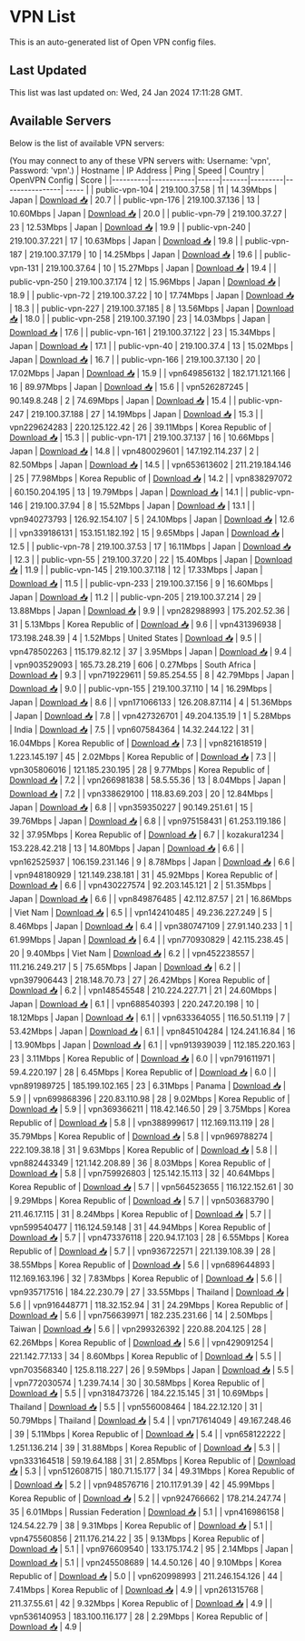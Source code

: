 # VPN List

This is an auto-generated list of Open VPN config files.

## Last Updated

This list was last updated on: Wed, 24 Jan 2024 17:11:28 GMT.

## Available Servers

Below is the list of available VPN servers:

(You may connect to any of these VPN servers with: Username: 'vpn', Password: 'vpn'.)
| Hostname | IP Address | Ping | Speed | Country | OpenVPN Config | Score |
|----------|------------|------|-------|---------|----------------| ----- |
| public-vpn-104 | 219.100.37.58 | 11 | 14.39Mbps | Japan | [Download 📥](./configs/server_0_JP.ovpn) | 20.7 |
| public-vpn-176 | 219.100.37.136 | 13 | 10.60Mbps | Japan | [Download 📥](./configs/server_1_JP.ovpn) | 20.0 |
| public-vpn-79 | 219.100.37.27 | 23 | 12.53Mbps | Japan | [Download 📥](./configs/server_2_JP.ovpn) | 19.9 |
| public-vpn-240 | 219.100.37.221 | 17 | 10.63Mbps | Japan | [Download 📥](./configs/server_3_JP.ovpn) | 19.8 |
| public-vpn-187 | 219.100.37.179 | 10 | 14.25Mbps | Japan | [Download 📥](./configs/server_4_JP.ovpn) | 19.6 |
| public-vpn-131 | 219.100.37.64 | 10 | 15.27Mbps | Japan | [Download 📥](./configs/server_5_JP.ovpn) | 19.4 |
| public-vpn-250 | 219.100.37.174 | 12 | 15.96Mbps | Japan | [Download 📥](./configs/server_6_JP.ovpn) | 18.9 |
| public-vpn-72 | 219.100.37.22 | 10 | 17.74Mbps | Japan | [Download 📥](./configs/server_7_JP.ovpn) | 18.3 |
| public-vpn-227 | 219.100.37.185 | 8 | 13.56Mbps | Japan | [Download 📥](./configs/server_8_JP.ovpn) | 18.0 |
| public-vpn-258 | 219.100.37.190 | 23 | 14.03Mbps | Japan | [Download 📥](./configs/server_9_JP.ovpn) | 17.6 |
| public-vpn-161 | 219.100.37.122 | 23 | 15.34Mbps | Japan | [Download 📥](./configs/server_10_JP.ovpn) | 17.1 |
| public-vpn-40 | 219.100.37.4 | 13 | 15.02Mbps | Japan | [Download 📥](./configs/server_11_JP.ovpn) | 16.7 |
| public-vpn-166 | 219.100.37.130 | 20 | 17.02Mbps | Japan | [Download 📥](./configs/server_12_JP.ovpn) | 15.9 |
| vpn649856132 | 182.171.121.166 | 16 | 89.97Mbps | Japan | [Download 📥](./configs/server_13_JP.ovpn) | 15.6 |
| vpn526287245 | 90.149.8.248 | 2 | 74.69Mbps | Japan | [Download 📥](./configs/server_14_JP.ovpn) | 15.4 |
| public-vpn-247 | 219.100.37.188 | 27 | 14.19Mbps | Japan | [Download 📥](./configs/server_15_JP.ovpn) | 15.3 |
| vpn229624283 | 220.125.122.42 | 26 | 39.11Mbps | Korea Republic of | [Download 📥](./configs/server_16_KR.ovpn) | 15.3 |
| public-vpn-171 | 219.100.37.137 | 16 | 10.66Mbps | Japan | [Download 📥](./configs/server_17_JP.ovpn) | 14.8 |
| vpn480029601 | 147.192.114.237 | 2 | 82.50Mbps | Japan | [Download 📥](./configs/server_18_JP.ovpn) | 14.5 |
| vpn653613602 | 211.219.184.146 | 25 | 77.98Mbps | Korea Republic of | [Download 📥](./configs/server_19_KR.ovpn) | 14.2 |
| vpn838297072 | 60.150.204.195 | 13 | 19.79Mbps | Japan | [Download 📥](./configs/server_20_JP.ovpn) | 14.1 |
| public-vpn-146 | 219.100.37.94 | 8 | 15.52Mbps | Japan | [Download 📥](./configs/server_21_JP.ovpn) | 13.1 |
| vpn940273793 | 126.92.154.107 | 5 | 24.10Mbps | Japan | [Download 📥](./configs/server_22_JP.ovpn) | 12.6 |
| vpn339186131 | 153.151.182.192 | 15 | 9.65Mbps | Japan | [Download 📥](./configs/server_23_JP.ovpn) | 12.5 |
| public-vpn-78 | 219.100.37.53 | 17 | 16.11Mbps | Japan | [Download 📥](./configs/server_24_JP.ovpn) | 12.3 |
| public-vpn-55 | 219.100.37.20 | 22 | 15.40Mbps | Japan | [Download 📥](./configs/server_25_JP.ovpn) | 11.9 |
| public-vpn-145 | 219.100.37.118 | 12 | 17.33Mbps | Japan | [Download 📥](./configs/server_26_JP.ovpn) | 11.5 |
| public-vpn-233 | 219.100.37.156 | 9 | 16.60Mbps | Japan | [Download 📥](./configs/server_27_JP.ovpn) | 11.2 |
| public-vpn-205 | 219.100.37.214 | 29 | 13.88Mbps | Japan | [Download 📥](./configs/server_28_JP.ovpn) | 9.9 |
| vpn282988993 | 175.202.52.36 | 31 | 5.13Mbps | Korea Republic of | [Download 📥](./configs/server_29_KR.ovpn) | 9.6 |
| vpn431396938 | 173.198.248.39 | 4 | 1.52Mbps | United States | [Download 📥](./configs/server_30_US.ovpn) | 9.5 |
| vpn478502263 | 115.179.82.12 | 37 | 3.95Mbps | Japan | [Download 📥](./configs/server_31_JP.ovpn) | 9.4 |
| vpn903529093 | 165.73.28.219 | 606 | 0.27Mbps | South Africa | [Download 📥](./configs/server_32_ZA.ovpn) | 9.3 |
| vpn719229611 | 59.85.254.55 | 8 | 42.79Mbps | Japan | [Download 📥](./configs/server_33_JP.ovpn) | 9.0 |
| public-vpn-155 | 219.100.37.110 | 14 | 16.29Mbps | Japan | [Download 📥](./configs/server_34_JP.ovpn) | 8.6 |
| vpn171066133 | 126.208.87.114 | 4 | 51.36Mbps | Japan | [Download 📥](./configs/server_35_JP.ovpn) | 7.8 |
| vpn427326701 | 49.204.135.19 | 1 | 5.28Mbps | India | [Download 📥](./configs/server_36_IN.ovpn) | 7.5 |
| vpn607584364 | 14.32.244.122 | 31 | 16.04Mbps | Korea Republic of | [Download 📥](./configs/server_37_KR.ovpn) | 7.3 |
| vpn821618519 | 1.223.145.197 | 45 | 2.02Mbps | Korea Republic of | [Download 📥](./configs/server_38_KR.ovpn) | 7.3 |
| vpn305806016 | 121.185.230.195 | 28 | 9.77Mbps | Korea Republic of | [Download 📥](./configs/server_39_KR.ovpn) | 7.2 |
| vpn266981838 | 58.5.55.36 | 13 | 8.04Mbps | Japan | [Download 📥](./configs/server_40_JP.ovpn) | 7.2 |
| vpn338629100 | 118.83.69.203 | 20 | 12.84Mbps | Japan | [Download 📥](./configs/server_41_JP.ovpn) | 6.8 |
| vpn359350227 | 90.149.251.61 | 15 | 39.76Mbps | Japan | [Download 📥](./configs/server_42_JP.ovpn) | 6.8 |
| vpn975158431 | 61.253.119.186 | 32 | 37.95Mbps | Korea Republic of | [Download 📥](./configs/server_43_KR.ovpn) | 6.7 |
| kozakura1234 | 153.228.42.218 | 13 | 14.80Mbps | Japan | [Download 📥](./configs/server_44_JP.ovpn) | 6.6 |
| vpn162525937 | 106.159.231.146 | 9 | 8.78Mbps | Japan | [Download 📥](./configs/server_45_JP.ovpn) | 6.6 |
| vpn948180929 | 121.149.238.181 | 31 | 45.92Mbps | Korea Republic of | [Download 📥](./configs/server_46_KR.ovpn) | 6.6 |
| vpn430227574 | 92.203.145.121 | 2 | 51.35Mbps | Japan | [Download 📥](./configs/server_47_JP.ovpn) | 6.6 |
| vpn849876485 | 42.112.87.57 | 21 | 16.86Mbps | Viet Nam | [Download 📥](./configs/server_48_VN.ovpn) | 6.5 |
| vpn142410485 | 49.236.227.249 | 5 | 8.46Mbps | Japan | [Download 📥](./configs/server_49_JP.ovpn) | 6.4 |
| vpn380747109 | 27.91.140.233 | 1 | 61.99Mbps | Japan | [Download 📥](./configs/server_50_JP.ovpn) | 6.4 |
| vpn770930829 | 42.115.238.45 | 20 | 9.40Mbps | Viet Nam | [Download 📥](./configs/server_51_VN.ovpn) | 6.2 |
| vpn452238557 | 111.216.249.217 | 5 | 75.65Mbps | Japan | [Download 📥](./configs/server_52_JP.ovpn) | 6.2 |
| vpn397906443 | 218.148.70.73 | 27 | 26.42Mbps | Korea Republic of | [Download 📥](./configs/server_53_KR.ovpn) | 6.2 |
| vpn148545548 | 210.224.227.71 | 21 | 24.60Mbps | Japan | [Download 📥](./configs/server_54_JP.ovpn) | 6.1 |
| vpn688540393 | 220.247.20.198 | 10 | 18.12Mbps | Japan | [Download 📥](./configs/server_55_JP.ovpn) | 6.1 |
| vpn633364055 | 116.50.51.119 | 7 | 53.42Mbps | Japan | [Download 📥](./configs/server_56_JP.ovpn) | 6.1 |
| vpn845104284 | 124.241.16.84 | 16 | 13.90Mbps | Japan | [Download 📥](./configs/server_57_JP.ovpn) | 6.1 |
| vpn913939039 | 112.185.220.163 | 23 | 3.11Mbps | Korea Republic of | [Download 📥](./configs/server_58_KR.ovpn) | 6.0 |
| vpn791611971 | 59.4.220.197 | 28 | 6.45Mbps | Korea Republic of | [Download 📥](./configs/server_59_KR.ovpn) | 6.0 |
| vpn891989725 | 185.199.102.165 | 23 | 6.31Mbps | Panama | [Download 📥](./configs/server_60_PA.ovpn) | 5.9 |
| vpn699868396 | 220.83.110.98 | 28 | 9.02Mbps | Korea Republic of | [Download 📥](./configs/server_61_KR.ovpn) | 5.9 |
| vpn369366211 | 118.42.146.50 | 29 | 3.75Mbps | Korea Republic of | [Download 📥](./configs/server_62_KR.ovpn) | 5.8 |
| vpn388999617 | 112.169.113.119 | 28 | 35.79Mbps | Korea Republic of | [Download 📥](./configs/server_63_KR.ovpn) | 5.8 |
| vpn969788274 | 222.109.38.18 | 31 | 9.63Mbps | Korea Republic of | [Download 📥](./configs/server_64_KR.ovpn) | 5.8 |
| vpn882443349 | 121.142.208.89 | 36 | 8.03Mbps | Korea Republic of | [Download 📥](./configs/server_65_KR.ovpn) | 5.8 |
| vpn759926803 | 125.142.15.113 | 32 | 40.64Mbps | Korea Republic of | [Download 📥](./configs/server_66_KR.ovpn) | 5.7 |
| vpn564523655 | 116.122.152.61 | 30 | 9.29Mbps | Korea Republic of | [Download 📥](./configs/server_67_KR.ovpn) | 5.7 |
| vpn503683790 | 211.46.17.115 | 31 | 8.24Mbps | Korea Republic of | [Download 📥](./configs/server_68_KR.ovpn) | 5.7 |
| vpn599540477 | 116.124.59.148 | 31 | 44.94Mbps | Korea Republic of | [Download 📥](./configs/server_69_KR.ovpn) | 5.7 |
| vpn473376118 | 220.94.17.103 | 28 | 6.55Mbps | Korea Republic of | [Download 📥](./configs/server_70_KR.ovpn) | 5.7 |
| vpn936722571 | 221.139.108.39 | 28 | 38.55Mbps | Korea Republic of | [Download 📥](./configs/server_71_KR.ovpn) | 5.6 |
| vpn689644893 | 112.169.163.196 | 32 | 7.83Mbps | Korea Republic of | [Download 📥](./configs/server_72_KR.ovpn) | 5.6 |
| vpn935717516 | 184.22.230.79 | 27 | 33.55Mbps | Thailand | [Download 📥](./configs/server_73_TH.ovpn) | 5.6 |
| vpn916448771 | 118.32.152.94 | 31 | 24.29Mbps | Korea Republic of | [Download 📥](./configs/server_74_KR.ovpn) | 5.6 |
| vpn756639971 | 182.235.231.66 | 14 | 2.50Mbps | Taiwan | [Download 📥](./configs/server_75_TW.ovpn) | 5.6 |
| vpn299326392 | 220.88.204.125 | 28 | 62.26Mbps | Korea Republic of | [Download 📥](./configs/server_76_KR.ovpn) | 5.6 |
| vpn429091254 | 221.142.77.133 | 34 | 8.60Mbps | Korea Republic of | [Download 📥](./configs/server_77_KR.ovpn) | 5.5 |
| vpn703568340 | 125.8.118.227 | 26 | 9.59Mbps | Japan | [Download 📥](./configs/server_78_JP.ovpn) | 5.5 |
| vpn772030574 | 1.239.74.14 | 30 | 30.58Mbps | Korea Republic of | [Download 📥](./configs/server_79_KR.ovpn) | 5.5 |
| vpn318473726 | 184.22.15.145 | 31 | 10.69Mbps | Thailand | [Download 📥](./configs/server_80_TH.ovpn) | 5.5 |
| vpn556008464 | 184.22.12.120 | 31 | 50.79Mbps | Thailand | [Download 📥](./configs/server_81_TH.ovpn) | 5.4 |
| vpn717614049 | 49.167.248.46 | 39 | 5.11Mbps | Korea Republic of | [Download 📥](./configs/server_82_KR.ovpn) | 5.4 |
| vpn658122222 | 1.251.136.214 | 39 | 31.88Mbps | Korea Republic of | [Download 📥](./configs/server_83_KR.ovpn) | 5.3 |
| vpn333164518 | 59.19.64.188 | 31 | 2.85Mbps | Korea Republic of | [Download 📥](./configs/server_84_KR.ovpn) | 5.3 |
| vpn512608715 | 180.71.15.177 | 34 | 49.31Mbps | Korea Republic of | [Download 📥](./configs/server_85_KR.ovpn) | 5.2 |
| vpn948576716 | 210.117.91.39 | 42 | 45.99Mbps | Korea Republic of | [Download 📥](./configs/server_86_KR.ovpn) | 5.2 |
| vpn924766662 | 178.214.247.74 | 35 | 6.01Mbps | Russian Federation | [Download 📥](./configs/server_87_RU.ovpn) | 5.1 |
| vpn416986158 | 124.54.22.79 | 38 | 9.31Mbps | Korea Republic of | [Download 📥](./configs/server_88_KR.ovpn) | 5.1 |
| vpn475560856 | 211.176.214.22 | 35 | 9.13Mbps | Korea Republic of | [Download 📥](./configs/server_89_KR.ovpn) | 5.1 |
| vpn976609540 | 133.175.174.2 | 95 | 2.14Mbps | Japan | [Download 📥](./configs/server_90_JP.ovpn) | 5.1 |
| vpn245508689 | 14.4.50.126 | 40 | 9.10Mbps | Korea Republic of | [Download 📥](./configs/server_91_KR.ovpn) | 5.0 |
| vpn620998993 | 211.246.154.126 | 44 | 7.41Mbps | Korea Republic of | [Download 📥](./configs/server_92_KR.ovpn) | 4.9 |
| vpn261315768 | 211.37.55.61 | 42 | 9.32Mbps | Korea Republic of | [Download 📥](./configs/server_93_KR.ovpn) | 4.9 |
| vpn536140953 | 183.100.116.177 | 28 | 2.29Mbps | Korea Republic of | [Download 📥](./configs/server_94_KR.ovpn) | 4.9 |
